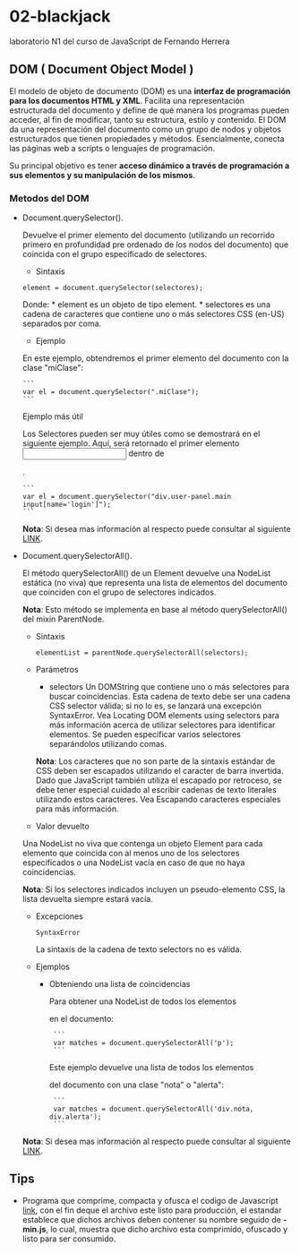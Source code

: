 # 02-blackjack
laboratorio N1 del curso de JavaScript de Fernando Herrera

## DOM ( Document Object Model )

El modelo de objeto de documento (DOM) es una **interfaz de programación para los documentos HTML y XML**. Facilita una representación estructurada del documento y define de qué manera los programas pueden acceder, al fin de modificar, tanto su estructura, estilo y contenido. El DOM da una representación del documento como un grupo de nodos y objetos estructurados que tienen propiedades y métodos. Esencialmente, conecta las páginas web a scripts o lenguajes de programación.

Su principal objetivo es tener **acceso dinámico a través de programación a sus elementos y su manipulación de los mismos**.

### Metodos del DOM

   * Document.querySelector().

      Devuelve el primer elemento del documento (utilizando un recorrido primero en profundidad pre ordenado de los nodos del documento) que coincida con el grupo      especificado de selectores.

      * Sintaxis

       ```
       element = document.querySelector(selectores);
       ```
       Donde:
           * element es un objeto de tipo element.
           * selectores es una cadena de caracteres que contiene uno o más selectores CSS (en-US) separados por coma.

      * Ejemplo

      En este ejemplo, obtendremos el primer elemento del documento con la clase "miClase":

         ```
         var el = document.querySelector(".miClase");
         ```
 
      Ejemplo más útil
    
      Los Selectores pueden ser muy útiles como se demostrará en el siguiente ejemplo. Aquí, será retornado el primer elemento <input name="login" /> dentro de <div class="user-panel main">.

         ```
         var el = document.querySelector("div.user-panel.main input[name='login']");
         ```

      **Nota**: Si desea mas información al respecto puede consultar al siguiente [LINK](https://developer.mozilla.org/es/docs/Web/API/Document/querySelector).

   * Document.querySelectorAll().

      El método querySelectorAll() de un Element devuelve una NodeList estática (no viva) que representa una lista de elementos del documento que coinciden con el grupo de selectores indicados.

      **Nota**: Esto método se implementa en base al método querySelectorAll() del mixin ParentNode.

      * Sintaxis
    
        ```
        elementList = parentNode.querySelectorAll(selectors);
        ```

      * Parámetros
        
         * selectors
         Un DOMString que contiene uno o más selectores para buscar coincidencias. Esta cadena de texto debe ser una cadena CSS selector válida; si no lo es, se lanzará una excepción SyntaxError. Vea Locating DOM elements using selectors para más información acerca de utilizar selectores para identificar elementos. Se pueden especificar varios selectores separándolos utilizando comas.

         **Nota**: Los caracteres que no son parte de la sintaxis estándar de CSS deben ser escapados utilizando el caracter de barra invertida. Dado que JavaScript también utiliza el escapado por retroceso, se debe tener especial cuidado al escribir cadenas de texto literales utilizando estos caracteres. Vea Escapando caracteres especiales para más información.

      * Valor devuelto

      Una NodeList no viva que contenga un objeto Element para cada elemento que coincida con al menos uno de los selectores especificados o una NodeList vacía en caso de que no haya coincidencias.

      **Nota**: Si los selectores indicados incluyen un pseudo-elemento CSS, la lista devuelta siempre estará vacía.
   
      * Excepciones

        ```
        SyntaxError
        ```

        La sintaxis de la cadena de texto selectors no es válida.

      * Ejemplos

         * Obteniendo una lista de coincidencias
            
            Para obtener una NodeList de todos los elementos **<p>** en el documento:

                ```
                var matches = document.querySelectorAll('p');
                ```

            Este ejemplo devuelve una lista de todos los elementos **<div>** del documento con una clase "nota" o "alerta":

                ```
                var matches = document.querySelectorAll('div.nota, div.alerta');
                ```

      **Nota**: Si desea mas información al respecto puede consultar al siguiente [LINK](https://developer.mozilla.org/es/docs/Web/API/Document/querySelectorAll).

## Tips

* Programa que comprime, compacta y ofusca el codigo de Javascript [link](https://www.toptal.com/developers/javascript-minifier), con el fin deque el archivo este listo para producción, el estandar establece que dichos archivos deben contener su nombre seguido de **-min.js**, lo cual, muestra que dicho archivo esta comprimido, ofuscado y listo para ser consumido.
